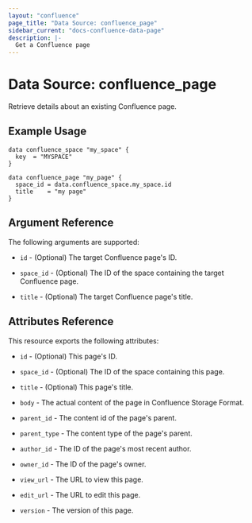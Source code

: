 ```yaml
---
layout: "confluence"
page_title: "Data Source: confluence_page"
sidebar_current: "docs-confluence-data-page"
description: |-
  Get a Confluence page
---
```


# Data Source: confluence_page

Retrieve details about an existing Confluence page.

## Example Usage

```hcl
data confluence_space "my_space" {
  key  = "MYSPACE"
}

data confluence_page "my_page" {
  space_id = data.confluence_space.my_space.id
  title    = "my page"
}
```

## Argument Reference

The following arguments are supported:

- `id` - (Optional) The target Confluence page's ID.

- `space_id` - (Optional) The ID of the space containing the target Confluence page.

- `title` - (Optional) The target Confluence page's title.

## Attributes Reference

This resource exports the following attributes:

- `id` - (Optional) This page's ID.

- `space_id` - (Optional) The ID of the space containing this page.

- `title` - (Optional) This page's title.

- `body` - The actual content of the page in Confluence Storage Format.

- `parent_id` - The content id of the page's parent.

- `parent_type` - The content type of the page's parent.

- `author_id` - The ID of the page's most recent author.

- `owner_id` - The ID of the page's owner.

- `view_url` - The URL to view this page.

- `edit_url` - The URL to edit this page.

- `version` - The version of this page.
